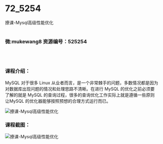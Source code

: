 # 72_5254
撩课-Mysql高级性能优化
<br/></br>
<h3>微:mukewang8 资源编号：525254</h3>
<br/></br>
<h3>课程介绍：</h3>
<p>MySQL 对于很多 Linux 从业者而言，是一个非常棘手的问题，多数情况都是因为对数据库出现问题的情况和处理思路不清晰。在进行 MySQL 的优化之前必须要了解的就是 MySQL 的查询过程，很多的查询优化工作实际上就是遵循一些原则让MySQL 的优化器能够按照预想的合理方式运行而已。</p>
<p><img src="https://www.ko996.com/wp-content/uploads/img/2019/06/1-46-300x143.png" alt="撩课-Mysql高级性能优化"></p>
<h3>课程截图：</h3>
<p><img src="https://www.ko996.com/wp-content/uploads/img/2019/06/2-48.png" alt="撩课-Mysql高级性能优化"></p>
